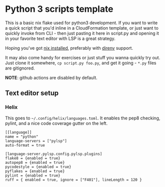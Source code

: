 # Python 3 scripts template

This is a basic nix flake used for python3 development. If you want to write a
quick script that you'd inline in a CloudFormation template, or just want to
quickly invoke from CLI - then just pasting it here in script.py and opening it
in your favorite text editor with LSP is a great strategy.

Hoping you've got [nix installed](https://nixos.wiki/wiki/Nix_Installation_Guide#Single-user_install),
preferably with [direnv](https://github.com/nix-community/nix-direnv) support.

It may also come handy for exercises or just stuff you wanna quickly try out.
Just clone it somewhere, `cp script.py foo.py`, and get it going - `*.py` files
are gitignored.

**NOTE**: github actions are disabled by default.

## Text editor setup
### Helix
This goes to `~/.config/helix/languages.toml`.
It enables the pep8 checking, pylint, and a nice code coverage gutter on the left.
```
[[language]]
name = "python"
language-servers = ["pylsp"]
auto-format = true

[language-server.pylsp.config.pylsp.plugins]
flake8 = {enabled = true}
autopep8 = {enabled = true}
pycodestyle = {enabled = true}
pyflakes = {enabled = true}
pylint = {enabled = true}
ruff = { enabled = true, ignore = ["F401"], lineLength = 120 }
```
